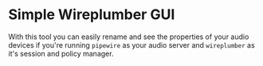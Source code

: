 # Simple Wireplumber GUI

With this tool you can easily rename and see the properties of your audio devices if you're running `pipewire` as your audio server and `wireplumber` as it's session and policy manager.

